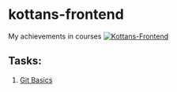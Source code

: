 # kottans-frontend

My achievements in courses [![Kottans-Frontend][icon-kottans]][kottans-frontend]

## Tasks: 
1. [Git Basics](git_and_github/git_and_github.md)
































[icon-kottans]: https://img.shields.io/badge/%3D(%5E.%5E)%3D-frontend-yellow.svg
[kottans-frontend]: https://github.com/kottans/frontend
